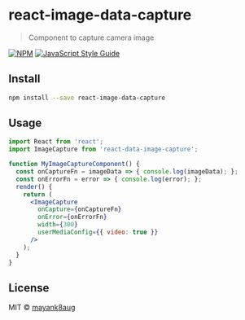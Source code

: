 # react-image-data-capture

> Component to capture camera image

[![NPM](https://img.shields.io/npm/v/react-image-capture.svg)](https://www.npmjs.com/package/react-image-capture) [![JavaScript Style Guide](https://img.shields.io/badge/code_style-standard-brightgreen.svg)](https://standardjs.com)

## Install

```bash
npm install --save react-image-data-capture
```

## Usage

```jsx
import React from 'react';
import ImageCapture from 'react-data-image-capture';

function MyImageCaptureComponent() {
  const onCaptureFn = imageData => { console.log(imageData); };
  const onErrorFn = error => { console.log(error); };
  render() {
    return (
      <ImageCapture
        onCapture={onCaptureFn}
        onError={onErrorFn}
        width={300}
        userMediaConfig={{ video: true }}
      />
    );
  }
}
```

## License

MIT © [mayank8aug](https://github.com/mayank8aug)
